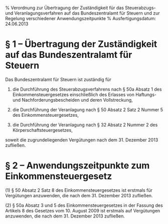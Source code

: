 % Verordnung zur Übertragung der Zuständigkeit für das Steuerabzugs- und Veranlagungsverfahren auf das Bundeszentralamt für Steuern und zur Regelung verschiedener Anwendungszeitpunkte
% Ausfertigungsdatum: 24.06.2013
 
# § 1 – Übertragung der Zuständigkeit auf das Bundeszentralamt für Steuern

Das Bundeszentralamt für Steuern ist zuständig für

1. die Durchführung des Steuerabzugsverfahrens nach § 50a Absatz 1 des Einkommensteuergesetzes einschließlich des Erlasses von Haftungs- und Nachforderungsbescheiden und deren Vollstreckung,

2. die Durchführung der Veranlagung nach § 50 Absatz 2 Satz 2 Nummer 5 des Einkommensteuergesetzes,

3. die Durchführung der Veranlagung nach § 32 Absatz 2 Nummer 2 des Körperschaftsteuergesetzes,

soweit die zugrundeliegenden Vergütungen nach dem 31. Dezember 2013 zufließen.

# § 2 – Anwendungszeitpunkte zum Einkommensteuergesetz

(1) § 50 Absatz 2 Satz 8 des Einkommensteuergesetzes ist erstmals für Vergütungen anzuwenden, die nach dem 31. Dezember 2013 zufließen.

(2) § 50a Absatz 3 und 5 des Einkommensteuergesetzes in der Fassung des Artikels 8 des Gesetzes vom 10. August 2009 ist erstmals auf Vergütungen anzuwenden, die nach dem 31. Dezember 2013 zufließen.
